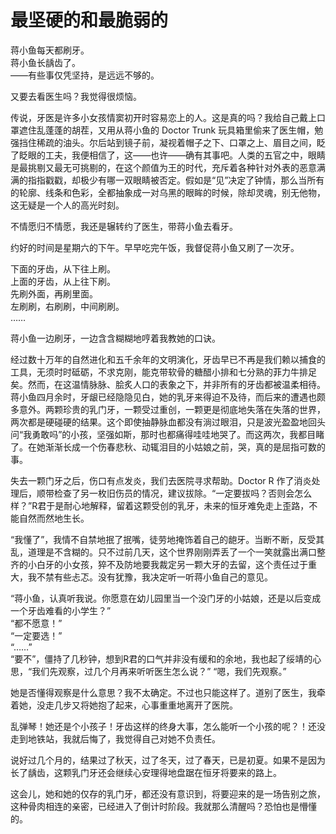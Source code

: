# 最坚硬的和最脆弱的

蒋小鱼每天都刷牙。   
蒋小鱼长龋齿了。  
——有些事仅凭坚持，是远远不够的。

又要去看医生吗？我觉得很烦恼。

传说，牙医是许多小女孩情窦初开时容易恋上的人。这是真的吗？我给自己戴上口罩遮住乱蓬蓬的胡茬，又用从蒋小鱼的 Doctor Trunk 玩具箱里偷来了医生帽，勉强挡住稀疏的油头。尔后站到镜子前，凝视着帽子之下、口罩之上、眉目之间，眨了眨眼的工夫，我便相信了，这——也许——确有其事吧。人类的五官之中，眼睛是最挑剔又最无可挑剔的，在这个颜值为王的时代，充斥着各种针对外表的恶意满满的指指戳戳，却极少有哪一双眼睛被否定。假如是“见”决定了钟情，那么当所有的轮廓、线条和色彩，全都抽象成一对乌黑的眼眸的时候，除却灵魂，别无他物，这无疑是一个人的高光时刻。

不情愿归不情愿，我还是辗转约了医生，带蒋小鱼去看牙。

约好的时间是星期六的下午。早早吃完午饭，我督促蒋小鱼又刷了一次牙。

下面的牙齿，从下往上刷。  
上面的牙齿，从上往下刷。  
先刷外面，再刷里面。  
左刷刷，右刷刷，中间刷刷。  
……

蒋小鱼一边刷牙，一边含含糊糊地哼着我教她的口诀。

经过数十万年的自然进化和五千余年的文明演化，牙齿早已不再是我们赖以捕食的工具，无须时时砥砺，不求克刚，能克带软骨的糖醋小排和七分熟的菲力牛排足矣。然而，在这温情脉脉、脍炙人口的表象之下，并非所有的牙齿都被温柔相待。蒋小鱼四月余时，牙龈已经隐隐见白，她的乳牙来得迫不及待，而后来的遭遇也颇多意外。两颗珍贵的乳门牙，一颗受过重创，一颗更是彻底地失落在失落的世界，两次都是硬碰硬的结果。这个即使抽静脉血都没有淌过眼泪，只是波光盈盈地回头问“我勇敢吗”的小孩，坚强如斯，那时也都痛得哇哇地哭了。而这两次，我都目睹了。在她渐渐长成一个伤春悲秋、动辄泪目的小姑娘之前，哭，真的是屈指可数的事。

失去一颗门牙之后，伤口有点发炎，我们去医院寻求帮助。Doctor R 作了消炎处理后，顺带检查了另一枚旧伤员的情况，建议拔除。“一定要拔吗？否则会怎么样？”R君于是耐心地解释，留着这颗受创的乳牙，未来的恒牙难免走上歪路，不能自然而然地生长。

“我懂了”，我情不自禁地抿了抿嘴，徒劳地掩饰着自己的龅牙。当断不断，反受其乱，道理是不含糊的。只不过前几天，这个世界刚刚弄丢了一个一笑就露出满口整齐的小白牙的小女孩，猝不及防地要我裁定另一颗大牙的去留，这个责任过于重大，我不禁有些忐忑。没有犹豫，我决定听一听蒋小鱼自己的意见。

“蒋小鱼，认真听我说。你愿意在幼儿园里当一个没门牙的小姑娘，还是以后变成一个牙齿难看的小学生？”  
“都不愿意！”  
“一定要选！”  
“……”  
“要不”，僵持了几秒钟，想到R君的口气并非没有缓和的余地，我也起了绥靖的心思，“我们先观察，过几个月再来听听医生怎么说？”
“嗯，我们先观察。”

她是否懂得观察是什么意思？我不太确定。不过也只能这样了。道别了医生，我牵着她，没走几步又将她抱了起来，心事重重地离开了医院。

乱弹琴！她还是个小孩子！牙齿这样的终身大事，怎么能听一个小孩的呢？！还没走到地铁站，我就后悔了，我觉得自己对她不负责任。

说好过几个月的，结果过了秋天，过了冬天，过了春天，已是初夏。如果不是因为长了龋齿，这颗乳门牙还会继续心安理得地盘踞在恒牙将要来的路上。

这会儿，她和她的仅存的乳门牙，都还没有意识到，将要迎来的是一场告别之旅，这种骨肉相连的亲密，已经进入了倒计时阶段。我就那么清醒吗？恐怕也是懵懂的。

